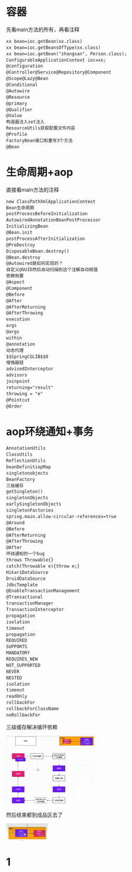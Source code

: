 # 容器

先看main方法的所有，再看注释

```markdown
xx bean=ioc.getBean(xx.class)
xx bean=ioc.getBeansOfType(xx.class)
xx bean=ioc.getBean("zhangsan", Person.class);
ConfigurableApplicationContext ioc=xx;
@configuration
@Controller@Service@Repository@Component
@Scope@Lazy@Bean
@Conditional
@Autowire
@Resource
@primary
@Qualifier
@Value
构造器注入set注入
ResourceUtils获取配置文件内容
@Profile
FactoryBean接口和重写3个方法
@Bean
```

# 生命周期+aop

直接看main方法的注释

```markdown
new ClassPathXmlApplicationContext
Bean生命周期
postProcessBeforeInitialization
AutowiredAnnotationBeanPostProcessor
InitializingBean
@Bean.init
postProcessAfterInitialization
@PreDestroy
DisposableBean.destroy()
@Bean.destroy
@Autowired是如何实现的？
自定义@UUID然后自动扫描到这个注解自动赋值
依赖倒置
@Aspect
@Component
@Before
@After
@AfterReturning
@AfterThrowing
execution
args
@args
within
@annotation
动态代理
$$SpringCGLIB$$0
增强器链
advisedInterceptor
advisors
joinpoint
returning="result"
throwing = "e"
@Pointcut
@Order
```



# aop环绕通知+事务

```markdown
AnnotationUtils
ClassUtils
ReflectionUtils
beanDefinitiopMap
singletonobjects
BeanFactory
三级缓存
getSingleton()
singletonObjects
earlySingletonObjects
singletonFactories
spring.main.allow-circular-references=true
@Around
@Before
@AfterReturning
@AfterThrowing
@After
环绕通知的一个bug
throws Throwable{}
catch(Throwable e){throw e;}
HikariDataSource
DruidDataSource
JdbcTemplate
@EnableTransactionManagement
@Transactional
transactionManager
TransactionInterceptor
propagation
isolation
timeout
propagation
REQUIRED
SUPPORTS
MANDATORY
REQUIRES_NEW
NOT_SUPPORTED
NEVER
NESTED
isolation
timeout
readOnly
rollbackFor
rollbackForClassName
noRollbackFor
```







三级缓存解决循环依赖

<img src="introducion.assets/image-20240925212544914.png" alt="image-20240925212544914" style="zoom:25%;" />

然后结束都到成品区去了

<img src="introducion.assets/image-20240925212714855.png" alt="image-20240925212714855" style="zoom:25%;" />







# 1